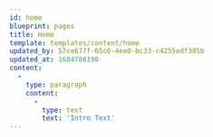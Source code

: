 ```yaml
---
id: home
blueprint: pages
title: Home
template: templates/content/home
updated_by: 57ce677f-65c0-4ee0-bc33-c4255edf305b
updated_at: 1684786198
content:
  -
    type: paragraph
    content:
      -
        type: text
        text: 'Intro Text'
---
```

